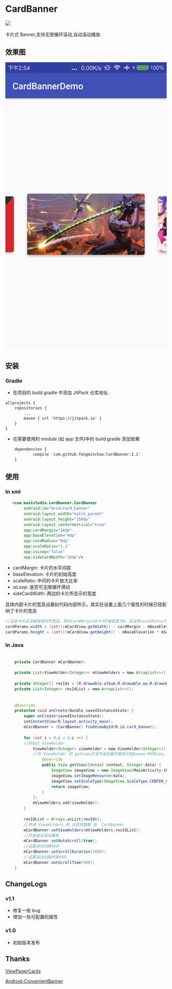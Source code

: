 # CardBanner

[![](https://jitpack.io/v/fengminchao/CardBanner.svg)](https://jitpack.io/#fengminchao/CardBanner)

卡片式 Banner,支持无限循环滚动,自动滚动播放.

## 效果图

![](./screenshots/cardexample.png)

## 安装

### Gradle
- 在项目的 build.gradle 中添加 JitPack 仓库地址.

```
allprojects {
	repositories {
		...
		maven { url 'https://jitpack.io' }
	}
}
```

- 在需要使用的 module (如 app 文件)中的 build.gradle 添加依赖

```
	dependencies {
	        compile 'com.github.fengminchao:CardBanner:1.1'
	}
```

## 使用

### In xml

```xml
   <com.muxistudio.cardbanner.CardBanner
        android:id="@+id/card_banner"
        android:layout_width="match_parent"
        android:layout_height="150dp"
        android:layout_centerVertical="true"
        app:cardMargin="16dp"
        app:baseElevation="4dp"
        app:cardRadius="8dp"
        app:scaleRatio="1.1"
        app:isLoop="false"
        app:sideCardWidth="16dp"/>
```

- cardMargin: 卡片的水平间距
- baseElevation: 卡片的初始高度
- scaleRatio: 中间的卡片放大比率
- isLoop: 是否可无限循环滑动
- sideCardWidth: 两边的卡片所显示的宽度

具体内部卡片的宽高设置如代码内部所示，其实在设置上面几个属性的时候已经影响了卡片的宽高
```java
//这是卡片还没被缩放时的宽高，其实cardMargin在卡片Z轴高度为0，且没有scaleRatio为1时是准的，其他情况下还要自己计算下，根据计算所得来调整出一个适合自己 banner 图片的卡片宽高比，ELEVATION_2_PLANE_RATIO是为了卡片的阴影能展示出来给其留了一定空间。
cardParams.width = (int)((mCardView.getWidth() - cardMargin - mBaseElevation * ELEVATION_2_PLANE_RATIO * mScaleRatio * 2) / mScaleRatio);
cardParams.height = (int)((mCardView.getHeight() - mBaseElevation * mScaleRatio * ELEVATION_2_PLANE_RATIO * 2) / mScaleRatio);
```

### In Java

```java

    private CardBanner mCardBanner;

    private List<ViewHolder<Integer>> mViewHolders = new ArrayList<>();

    private Integer[] resIds = {R.drawable.album,R.drawable.ow,R.drawable.bili};
    private List<Integer> resIdList = new ArrayList<>();
    
 
    @Override
    protected void onCreate(Bundle savedInstanceState) {
        super.onCreate(savedInstanceState);
        setContentView(R.layout.activity_main);
        mCardBanner = (CardBanner) findViewById(R.id.card_banner);

        for (int i = 0;i < 3;i ++) {
        //初始化 ViewHolder
            ViewHolder<Integer> viewHolder = new ViewHolder<Integer>() {
            //在 ViewHolder 的 getView方法中返回最终要显示在Banner中的View, 因为考虑到项目中用 Fresco 做图片加载所以没固定写 ImageView.
                @Override
                public View getView(Context context, Integer data) {
                    ImageView imageView = new ImageView(MainActivity.this);
                    imageView.setImageResource(data);
                    imageView.setScaleType(ImageView.ScaleType.CENTER_CROP);
                    return imageView;
                }
            };
            mViewHolders.add(viewHolder);
        }
        
        resIdList = Arrays.asList(resIds);
        //传递 ViewHolders 和 对应的数据 给  CardBanner
        mCardBanner.setViewHolders(mViewHolders,resIdList);
        //开启自动滚动播放
        mCardBanner.setAutoScroll(true);
        //设置滚动间隔时间
        mCardBanner.setScrollDuration(3000);
        //设置滚动动画所需时间
        mCardBanner.setScrollTime(500);
    }
```

## ChangeLogs

### v1.1
- 修复一些 bug
- 增加一些可配置的属性

### v1.0
- 初始版本发布

## Thanks
[ViewPagerCards](https://github.com/rubensousa/ViewPagerCards)

[Android-ConvenientBanner](https://github.com/saiwu-bigkoo/Android-ConvenientBanner)

